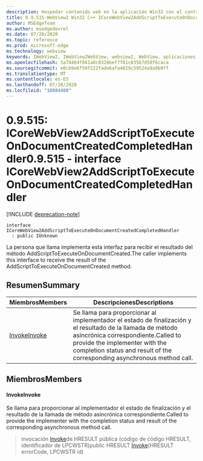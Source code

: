 ```yaml
---
description: Hospedar contenido web en la aplicación Win32 con el control Microsoft Edge WebView2
title: 0.9.515-WebView2 Win32 C++ ICoreWebView2AddScriptToExecuteOnDocumentCreatedCompletedHandler
author: MSEdgeTeam
ms.author: msedgedevrel
ms.date: 07/20/2020
ms.topic: reference
ms.prod: microsoft-edge
ms.technology: webview
keywords: IWebView2, IWebView2WebView, webview2, WebView, aplicaciones Win32, Win32, Edge, ICoreWebView2, ICoreWebView2Controller, control de explorador, HTML Edge
ms.openlocfilehash: 5a74464f841a0c8320bef7f81c83567d58f6caca
ms.sourcegitcommit: e0cb9e6f59f222fade6afa4829c59524a9a9b9ff
ms.translationtype: MT
ms.contentlocale: es-ES
ms.lasthandoff: 07/20/2020
ms.locfileid: "10884480"
---
```

# <span data-ttu-id="53a70-104">0.9.515: ICoreWebView2AddScriptToExecuteOnDocumentCreatedCompletedHandler</span><span class="sxs-lookup"><span data-stu-id="53a70-104">0.9.515 - interface ICoreWebView2AddScriptToExecuteOnDocumentCreatedCompletedHandler</span></span> 

[!INCLUDE [deprecation-note](../../includes/deprecation-note.md)]

```
interface ICoreWebView2AddScriptToExecuteOnDocumentCreatedCompletedHandler
  : public IUnknown
```

<span data-ttu-id="53a70-105">La persona que llama implementa esta interfaz para recibir el resultado del método AddScriptToExecuteOnDocumentCreated.</span><span class="sxs-lookup"><span data-stu-id="53a70-105">The caller implements this interface to receive the result of the AddScriptToExecuteOnDocumentCreated method.</span></span>

## <span data-ttu-id="53a70-106">Resumen</span><span class="sxs-lookup"><span data-stu-id="53a70-106">Summary</span></span>

 <span data-ttu-id="53a70-107">Miembros</span><span class="sxs-lookup"><span data-stu-id="53a70-107">Members</span></span>                        | <span data-ttu-id="53a70-108">Descripciones</span><span class="sxs-lookup"><span data-stu-id="53a70-108">Descriptions</span></span>
--------------------------------|---------------------------------------------
[<span data-ttu-id="53a70-109">Invoke</span><span class="sxs-lookup"><span data-stu-id="53a70-109">Invoke</span></span>](#invoke) | <span data-ttu-id="53a70-110">Se llama para proporcionar al implementador el estado de finalización y el resultado de la llamada de método asincrónica correspondiente.</span><span class="sxs-lookup"><span data-stu-id="53a70-110">Called to provide the implementer with the completion status and result of the corresponding asynchronous method call.</span></span>

## <span data-ttu-id="53a70-111">Miembros</span><span class="sxs-lookup"><span data-stu-id="53a70-111">Members</span></span>

#### <span data-ttu-id="53a70-112">Invoke</span><span class="sxs-lookup"><span data-stu-id="53a70-112">Invoke</span></span> 

<span data-ttu-id="53a70-113">Se llama para proporcionar al implementador el estado de finalización y el resultado de la llamada de método asincrónica correspondiente.</span><span class="sxs-lookup"><span data-stu-id="53a70-113">Called to provide the implementer with the completion status and result of the corresponding asynchronous method call.</span></span>

> <span data-ttu-id="53a70-114">invocación [Invoke](#invoke)de HRESULT pública (código de código HRESULT, identificador de LPCWSTR)</span><span class="sxs-lookup"><span data-stu-id="53a70-114">public HRESULT [Invoke](#invoke)(HRESULT errorCode, LPCWSTR id)</span></span>

